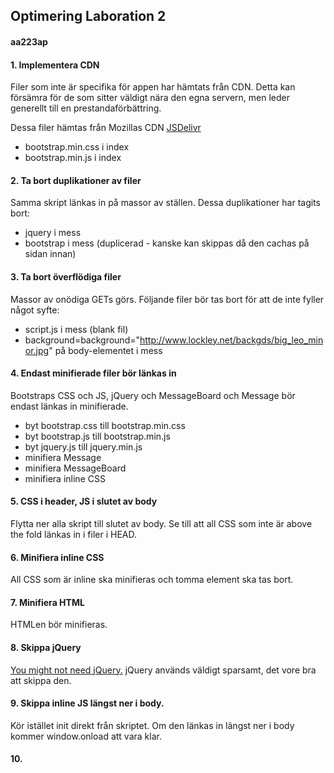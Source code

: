 ## Optimering Laboration 2
#### aa223ap

#### 1. Implementera CDN
Filer som inte är specifika för appen har hämtats från CDN. Detta kan försämra för de som sitter väldigt nära den egna servern, men leder generellt till en prestandaförbättring.

Dessa filer hämtas från Mozillas CDN [JSDelivr](http://www.jsdelivr.com/)
* bootstrap.min.css i index
* bootstrap.min.js i index

#### 2. Ta bort duplikationer av filer
Samma skript länkas in på massor av ställen. Dessa duplikationer har tagits bort:

* jquery i mess
* bootstrap i mess (duplicerad - kanske kan skippas då den cachas på sidan innan)

#### 3. Ta bort överflödiga filer
Massor av onödiga GETs görs. Följande filer bör tas bort för att de inte fyller något syfte:

* script.js i mess (blank fil)
* background=background="http://www.lockley.net/backgds/big_leo_minor.jpg" på body-elementet i mess

#### 4. Endast minifierade filer bör länkas in
Bootstraps CSS och JS, jQuery och MessageBoard och Message bör endast länkas in minifierade.

* byt bootstrap.css till bootstrap.min.css
* byt bootstrap.js till bootstrap.min.js
* byt jquery.js till jquery.min.js
* minifiera Message
* minifiera MessageBoard
* minifiera inline CSS

#### 5. CSS i header, JS i slutet av body
Flytta ner alla skript till slutet av body. Se till att all CSS som inte är above the fold länkas in i filer i HEAD.

#### 6. Minifiera inline CSS
All CSS som är inline ska minifieras och tomma element ska tas bort.

#### 7. Minifiera HTML
HTMLen bör minifieras.

#### 8. Skippa jQuery
[You might not need jQuery.](http://youmightnotneedjquery.com/) jQuery används väldigt sparsamt, det vore bra att skippa den. 

#### 9. Skippa inline JS längst ner i body. 
Kör istället init direkt från skriptet. Om den länkas in längst ner i body kommer window.onload att vara klar.

#### 10. 
